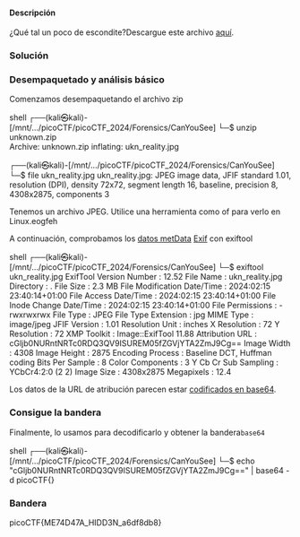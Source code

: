 #### Descripción

¿Qué tal un poco de escondite?Descargue este archivo [aquí](https://artifacts.picoctf.net/c_titan/4/unknown.zip).
### Solución
### Desempaquetado y análisis básico
Comenzamos desempaquetando el archivo zip

shell
┌──(kali㉿kali)-[/mnt/…/picoCTF/picoCTF_2024/Forensics/CanYouSee]
└─$ unzip unknown.zip  
Archive:  unknown.zip
  inflating: ukn_reality.jpg         

┌──(kali㉿kali)-[/mnt/…/picoCTF/picoCTF_2024/Forensics/CanYouSee]
└─$ file ukn_reality.jpg 
ukn_reality.jpg: JPEG image data, JFIF standard 1.01, resolution (DPI), density 72x72, segment length 16, baseline, precision 8, 4308x2875, components 3



Tenemos un archivo JPEG. Utilice una herramienta como of para verlo en Linux.eogfeh

A continuación, comprobamos los [datos metData](https://en.wikipedia.org/wiki/Metadata) [Exif](https://en.wikipedia.org/wiki/Exif) con exiftool

shell
┌──(kali㉿kali)-[/mnt/…/picoCTF/picoCTF_2024/Forensics/CanYouSee]
└─$ exiftool ukn_reality.jpg
ExifTool Version Number         : 12.52
File Name                       : ukn_reality.jpg
Directory                       : .
File Size                       : 2.3 MB
File Modification Date/Time     : 2024:02:15 23:40:14+01:00
File Access Date/Time           : 2024:02:15 23:40:14+01:00
File Inode Change Date/Time     : 2024:02:15 23:40:14+01:00
File Permissions                : -rwxrwxrwx
File Type                       : JPEG
File Type Extension             : jpg
MIME Type                       : image/jpeg
JFIF Version                    : 1.01
Resolution Unit                 : inches
X Resolution                    : 72
Y Resolution                    : 72
XMP Toolkit                     : Image::ExifTool 11.88
Attribution URL                 : cGljb0NURntNRTc0RDQ3QV9ISUREM05fZGVjYTA2ZmJ9Cg==
Image Width                     : 4308
Image Height                    : 2875
Encoding Process                : Baseline DCT, Huffman coding
Bits Per Sample                 : 8
Color Components                : 3
Y Cb Cr Sub Sampling            : YCbCr4:2:0 (2 2)
Image Size                      : 4308x2875
Megapixels                      : 12.4


Los datos de la URL de atribución parecen estar [codificados en base64](https://en.wikipedia.org/wiki/Base64).

### Consigue la bandera
Finalmente, lo usamos para decodificarlo y obtener la bandera`base64`

shell
┌──(kali㉿kali)-[/mnt/…/picoCTF/picoCTF_2024/Forensics/CanYouSee]
└─$ echo "cGljb0NURntNRTc0RDQ3QV9ISUREM05fZGVjYTA2ZmJ9Cg==" | base64 -d
picoCTF{<REDACTED>}


### Bandera
picoCTF{ME74D47A_HIDD3N_a6df8db8}